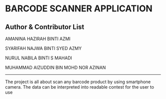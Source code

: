 BARCODE SCANNER APPLICATION
===

Author & Contributor List
-----------
AMANINA HAZIRAH BINTI AZMI

SYARIFAH NAJWA BINTI SYED AZMY

NURUL NABILA BINTI S MAHADI

MUHAMMAD AIZUDDIN BIN MOHD NOR AZINAN

---

The project is all about scan any barcode product by using smartphone camera. The data can be interpreted into readable contest for the user to use

